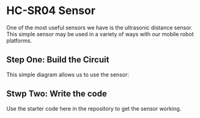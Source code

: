 # HC-SR04 Sensor
One of the most useful sensors we have is the ultrasonic distance sensor.  This simple sensor may be used in a variety of ways with our mobile robot platforms.  

## Step One: Build the Circuit

This simple diagram allows us to use the sensor:


## Stwp Two: Write the code

Use the starter code here in the repository to get the sensor working.
